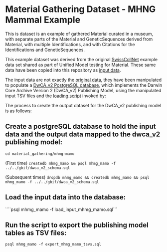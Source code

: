 # Material Gathering Dataset - MHNG Mammal Example

This is dataset is an example of gathered Material curated in a museum, with separate parts of the Material and GeneticSequences derived from Material, with multiple Identifications, and with Citations for the Identifications and GeneticSequences.

This example dataset was derived from the original [SwissCollNet](https://github.com/gbif/model-material/tree/master/swisscollnet) example data set shared as part of Unified Model testing for Material. These same data have been copied into this repository as [input data](./input_data).

The input data are not exactly the [original data](https://github.com/gbif/model-material/tree/master/swisscollnet), they have been manipulated to populate a [DwCA_v2 PostgreSQL database](https://github.com/gbif/model-dwca-v2/tree/master/gbif/dwca_v2_schema.sql), which implements the Darwin Core Archive Version 2 (DwCA_v2) Publishing Model, using the manipulated input TSV files and the [loading script](./load_input_mhmg_mamo.sql) invoked by:

The process to create the output dataset for the DwCA_v2 publishing model is as follows:

## Create a postgreSQL database to hold the input data and the output data mapped to the dwca_v2 publishing model:
```cd material_gathering/mhmg-mamo```

(First time) ```createdb mhmg_mamo && psql mhmg_mamo -f ../../gbif/dwca_v2_schema.sql```

(Subsequent times) ```dropdb mhmg_mamo && createdb mhmg_mamo && psql mhmg_mamo -f ../../gbif/dwca_v2_schema.sql```

## Load the input data into the database:
````psql mhmg_mamo -f load_input_mhmg_mamo.sql```

## Run the script to export the publishing model tables as TSV files:
```psql mhmg_mamo -f export_mhmg_mamo_tsvs.sql```

